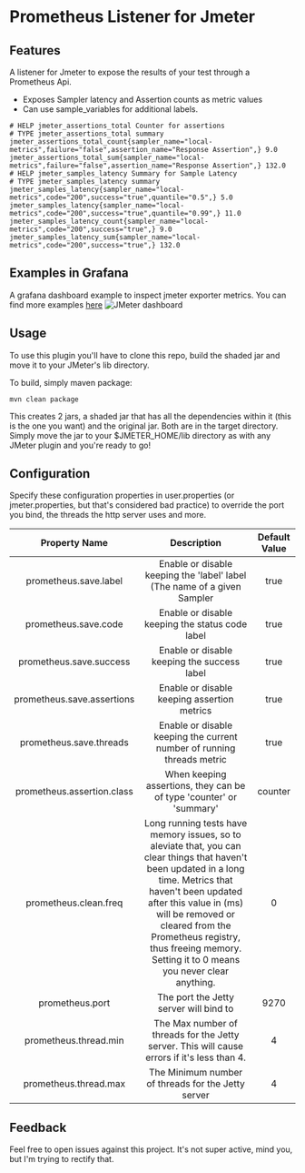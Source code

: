 # Prometheus Listener for Jmeter

## Features
A listener for Jmeter to expose the results of your test through a Prometheus Api.

* Exposes Sampler latency and Assertion counts as metric values
* Can use sample_variables for additional labels.

```
# HELP jmeter_assertions_total Counter for assertions
# TYPE jmeter_assertions_total summary
jmeter_assertions_total_count{sampler_name="local-metrics",failure="false",assertion_name="Response Assertion",} 9.0
jmeter_assertions_total_sum{sampler_name="local-metrics",failure="false",assertion_name="Response Assertion",} 132.0
# HELP jmeter_samples_latency Summary for Sample Latency
# TYPE jmeter_samples_latency summary
jmeter_samples_latency{sampler_name="local-metrics",code="200",success="true",quantile="0.5",} 5.0
jmeter_samples_latency{sampler_name="local-metrics",code="200",success="true",quantile="0.99",} 11.0
jmeter_samples_latency_count{sampler_name="local-metrics",code="200",success="true",} 9.0
jmeter_samples_latency_sum{sampler_name="local-metrics",code="200",success="true",} 132.0
```

## Examples in Grafana
A grafana dashboard example to inspect jmeter exporter metrics. You can find more examples [here](https://github.com/johrstrom/jmeter-prometheus-plugin/tree/master/dashboard)
![JMeter dashboard](/dashboard/JMeter_screen.png?raw=true "JMeter dashboard")

## Usage

To use this plugin you'll have to clone this repo, build the shaded jar and move it to your JMeter's lib directory.

To build, simply maven package:
```
mvn clean package
```
This creates 2 jars, a shaded jar that has all the dependencies within it (this is the one you want) and the original jar. Both are in the target directory.  Simply move the jar to your $JMETER_HOME/lib directory as with any JMeter plugin and you're ready to go!



## Configuration

Specify these configuration properties in user.properties (or jmeter.properties, but that's considered bad practice) to override the port you bind, the threads the http server uses and more.

|Property Name |Description|Default Value|
|:----------------:|:-------------------------------------------:|:------------------:|
|prometheus.save.label| Enable or disable keeping the 'label' label (The name of a given Sampler|true|
|prometheus.save.code| Enable or disable keeping the status code label|true|
|prometheus.save.success| Enable or disable keeping the success label|true|
|prometheus.save.assertions| Enable or disable keeping assertion metrics|true|
|prometheus.save.threads| Enable or disable keeping the current number of running threads metric|true|
|prometheus.assertion.class| When keeping assertions, they can be of type 'counter' or 'summary'|counter| 
|prometheus.clean.freq|Long running tests have memory issues, so to aleviate that, you can clear things that haven't been updated in a long time. Metrics that haven't been updated after this value in (ms) will be removed or cleared from the Prometheus registry, thus freeing memory. Setting it to 0 means you never clear anything.| 0|
|prometheus.port      | The port the Jetty server will bind to | 9270 |
|prometheus.thread.min| The Max number of threads for the Jetty server. This will cause errors if it's less than 4. | 4|
|prometheus.thread.max| The Minimum number of threads for the Jetty server| 4|

## Feedback

Feel free to open issues against this project.  It's not super active, mind you, but I'm trying to rectify that.
